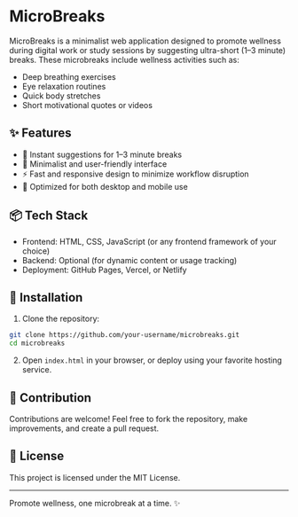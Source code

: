 # MicroBreaks

MicroBreaks is a minimalist web application designed to promote wellness during digital work or study sessions by suggesting ultra-short (1–3 minute) breaks. These microbreaks include wellness activities such as:

- Deep breathing exercises
- Eye relaxation routines
- Quick body stretches
- Short motivational quotes or videos

## ✨ Features

- 🚀 Instant suggestions for 1–3 minute breaks
- 🧘 Minimalist and user-friendly interface
- ⚡ Fast and responsive design to minimize workflow disruption
- 📱 Optimized for both desktop and mobile use

## 📦 Tech Stack

- Frontend: HTML, CSS, JavaScript (or any frontend framework of your choice)
- Backend: Optional (for dynamic content or usage tracking)
- Deployment: GitHub Pages, Vercel, or Netlify

## 🔧 Installation

1. Clone the repository:

```bash
git clone https://github.com/your-username/microbreaks.git
cd microbreaks
```

2. Open `index.html` in your browser, or deploy using your favorite hosting service.

## 🧩 Contribution

Contributions are welcome! Feel free to fork the repository, make improvements, and create a pull request.

## 📄 License

This project is licensed under the MIT License.

---

Promote wellness, one microbreak at a time. ✨
